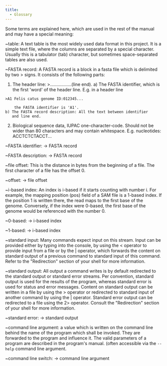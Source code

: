 ```yaml
---
title:
  - Glossary
---
```


Some terms are explained here, which are used in the rest of the
manual and may have a special meaning:

~table: A text table is the most widely used data format in this
project. It is a simple text file, where the columns are separated by
a special character. Usually this is a tabulator (tab) character, but
sometimes space-separated tables are also used. 

~FASTA record: A FASTA record is a block in a fasta file which is
delimited by two > signs. It consists of the following parts:
 
 1)  The header line: >.................(line end). 
    a) The FASTA identifier, which is the first 'word' of the header
       line. E.g. in a header line 
       
    >A1 Felis catus genome ID:012345...
        
        the FASTA identifier is 'A1'.
    b) The FASTA record description: All the text between identifier
       and line end. 
 2) Biological sequence data, IUPAC one-character-code. Should not be wider 
    than 80 characters and may contain whitespace.
    E.g. nucleotides: ACCTCTCTACCT...

~FASTA identifier: -> FASTA record

~FASTA description: -> FASTA record

~file offset: This is the
distance in bytes from the beginning of a file. The first character of
a file has the offset 0.

~offset: -> file offset

~i-based index: An index is i-based if it starts counting with
number i. For example, the mapping position (pos) field of a SAM file 
is a 1-based index. If the position 1 is written there, the read maps
to the first base of the genome. Conversely, if the index were
0-based,
the first base of the genome would be referenced with the number 0.

~0-based: -> i-based index

~1-based: -> i-based index

~standard input: Many commands expect input on this stream. Input can
be provided either by typing into the console, by using the < operator
to provide input from a file or by the | operator, which forwards the
content on standard output of a previous command to standard input of
this command. Refer to the "Redirection" section of your shell for
more information.

~standard output: All output a command writes is by default redirected
to the standard output or standard error streams. Per convention,
standard output is used for the results of the program, whereas
standard error is used for status and error messages. Content on
standard output can be written in a file by using the > operator or
redirected to standard input of another command by using the |
operator. Standard error output can be redirected to a file using the
2> operator. Consult the "Redirection" section of your shell for more
information. 

~standard error: -> standard output

~command line argument: a value which is written on the command line
behind the name of the program which shall be invoked. They are
forwarded to the program and influence it. The valid parameters of a
program are described in the program's manual. (often accessible via
the `--help` command line argument. 

~command line switch: -> command line argument



